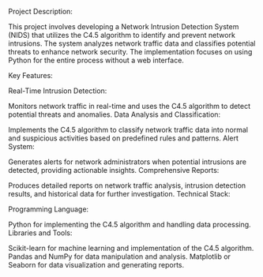 Project Description:

This project involves developing a Network Intrusion Detection System (NIDS) that utilizes the C4.5 algorithm to identify and prevent network intrusions. The system analyzes network traffic data and classifies potential threats to enhance network security. The implementation focuses on using Python for the entire process without a web interface.

Key Features:

Real-Time Intrusion Detection:

Monitors network traffic in real-time and uses the C4.5 algorithm to detect potential threats and anomalies.
Data Analysis and Classification:

Implements the C4.5 algorithm to classify network traffic data into normal and suspicious activities based on predefined rules and patterns.
Alert System:

Generates alerts for network administrators when potential intrusions are detected, providing actionable insights.
Comprehensive Reports:

Produces detailed reports on network traffic analysis, intrusion detection results, and historical data for further investigation.
Technical Stack:

Programming Language:

Python for implementing the C4.5 algorithm and handling data processing.
Libraries and Tools:

Scikit-learn for machine learning and implementation of the C4.5 algorithm.
Pandas and NumPy for data manipulation and analysis.
Matplotlib or Seaborn for data visualization and generating reports.

